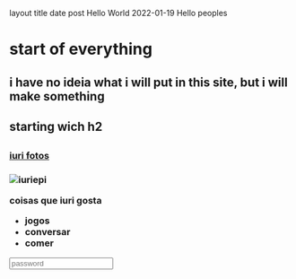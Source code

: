 layout	title	date
post
Hello World
2022-01-19
Hello peoples

<h1> start of everything</h1>
<p><h2> i have no ideia what i will put in this site, but i will make something<h2></p>
<h2> starting wich h2<h2>
<!--easteregg-->
  <h3><a href="https://www.instagram.com/iuri_epi/" target="_blank">iuri fotos</a><h3> 
  
<img src="https://www.instagram.com/iuri_epi/" alt="iuriepi">

<p> coisas que iuri gosta<p>
<ul>
  <li>jogos</li>
  <li>conversar</li>
  <li>comer</li>
  </ul>
  
 <input type="text" placeholder="password" required="iuri">
    
